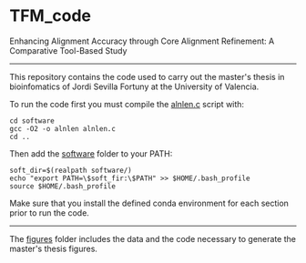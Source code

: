 # TFM_code
Enhancing Alignment Accuracy through Core Alignment Refinement: A Comparative Tool-Based Study 

---

This repository contains the code used to carry out the master's thesis in bioinfomatics of Jordi Sevilla Fortuny at the University of Valencia.

To run the code first you must compile the [alnlen.c](software/alnlen.c) script with:
```
cd software
gcc -O2 -o alnlen alnlen.c
cd ..
```

Then add the [software](software/) folder to your PATH:
```
soft_dir=$(realpath software/)
echo "export PATH=\$soft_fir:\$PATH" >> $HOME/.bash_profile
source $HOME/.bash_profile
```
Make sure that you install the defined conda environment for each section prior to run the code.

---

The [figures](figures/) folder includes the data and the code necessary to generate the master's thesis figures.
